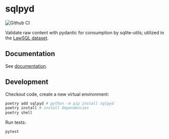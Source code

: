 # sqlpyd

![Github CI](https://github.com/justmars/sqlpyd/actions/workflows/main.yml/badge.svg)

Validate raw content with pydantic for consumption by sqlite-utils; utilized in the [LawSQL dataset](https://lawsql.com).

## Documentation

See [documentation](https://justmars.github.io/sqlpyd).

## Development

Checkout code, create a new virtual environment:

```sh
poetry add sqlpyd # python -m pip install sqlpyd
poetry install # install dependencies
poetry shell
```

Run tests:

```sh
pytest
```
